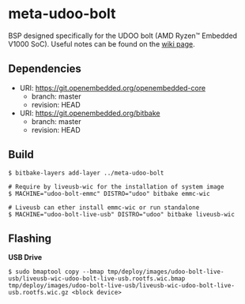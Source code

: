 # meta-udoo-bolt

BSP designed specifically for the UDOO bolt (AMD Ryzen™ Embedded V1000 SoC). Useful notes can be found on the [wiki
page](https://github.com/under-view/meta-udoo-bolt/wiki).

## Dependencies

* URI: https://git.openembedded.org/openembedded-core
    * branch: master
    * revision: HEAD
* URI: https://git.openembedded.org/bitbake
    * branch: master
    * revision: HEAD

## Build

```
$ bitbake-layers add-layer ../meta-udoo-bolt

# Require by liveusb-wic for the installation of system image
$ MACHINE="udoo-bolt-emmc" DISTRO="udoo" bitbake emmc-wic

# Liveusb can ether install emmc-wic or run standalone
$ MACHINE="udoo-bolt-live-usb" DISTRO="udoo" bitbake liveusb-wic
```

## Flashing

**USB Drive**
```
$ sudo bmaptool copy --bmap tmp/deploy/images/udoo-bolt-live-usb/liveusb-wic-udoo-bolt-live-usb.rootfs.wic.bmap tmp/deploy/images/udoo-bolt-live-usb/liveusb-wic-udoo-bolt-live-usb.rootfs.wic.gz <block device>
```
